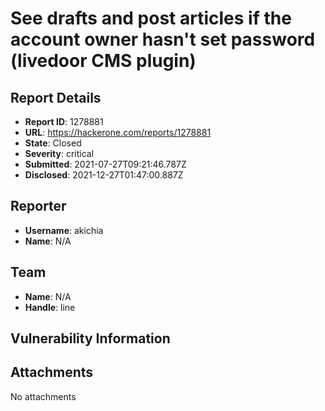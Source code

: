 # See drafts and post articles if the account owner hasn't set password (livedoor CMS plugin)

## Report Details
- **Report ID**: 1278881
- **URL**: https://hackerone.com/reports/1278881
- **State**: Closed
- **Severity**: critical
- **Submitted**: 2021-07-27T09:21:46.787Z
- **Disclosed**: 2021-12-27T01:47:00.887Z

## Reporter
- **Username**: akichia
- **Name**: N/A

## Team
- **Name**: N/A
- **Handle**: line

## Vulnerability Information


## Attachments
No attachments
